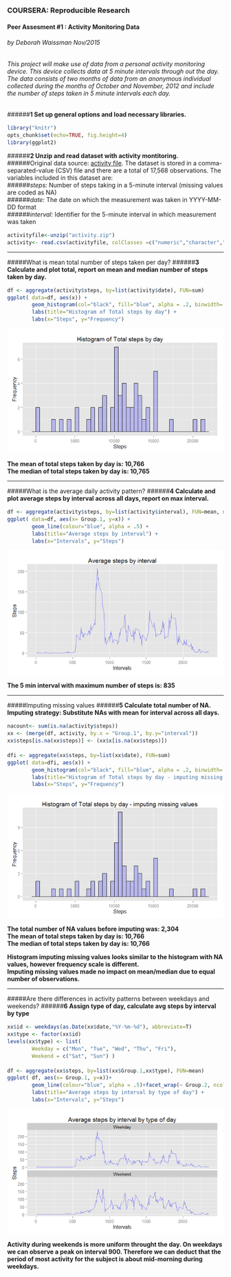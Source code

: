 ### COURSERA: Reproducible Research
#### Peer Assesment #1 : Activity Monitoring Data
###### by Deborah Waissman Nov/2015  

###### This project will make use of data from a personal activity monitoring device. This device collects data at 5 minute intervals through out the day. The data consists of two months of data from an anonymous individual collected during the months of October and November, 2012 and include the number of steps taken in 5 minute intervals each day.    

    
######__1 Set up general options and load necessary libraries.__    

```r
library("knitr")
opts_chunk$set(echo=TRUE, fig.height=4)
library(ggplot2)
```

######__2 Unzip and read dataset with activity montitoring.__  
######Original data source: [activity file](https://d396qusza40orc.cloudfront.net/repdata%2Fdata%2Factivity.zip). The dataset is stored in a comma-separated-value (CSV) file and there are a total of 17,568 observations. The variables included in this dataset are:  
######_steps:_ Number of steps taking in a 5-minute interval (missing values are coded as NA)  
######_date:_ The date on which the measurement was taken in YYYY-MM-DD format  
######_interval:_ Identifier for the 5-minute interval in which measurement was taken    

```r
activityfile<-unzip("activity.zip")
activity<- read.csv(activityfile, colClasses =c("numeric","character","numeric"))
```

----------------------------------------------------------------------------------------------------------------------------------------------------------------------------------------------------------  

#####What is mean total number of steps taken per day?
######__3 Calculate and plot total, report on mean and median number of steps taken by day.__  

```r
df <- aggregate(activity$steps, by=list(activity$date), FUN=sum) 
ggplot( data=df, aes(x)) +   
        geom_histogram(col="black", fill="blue", alpha = .2, binwidth= 500) +
        labs(title="Histogram of Total steps by day") +
        labs(x="Steps", y="Frequency")
```

![](PA1_template_files/figure-html/totalstepsbyday-1.png) 

**The mean of total steps taken by day is: 10,766**  
**The median of total steps taken by day is: 10,765**  

----------------------------------------------------------------------------------------------------------------------------------------------------------------------------------------------------------  

#####What is the average daily activity pattern?
######__4 Calculate and plot average steps by interval across all days, report on max interval.__  

```r
df <- aggregate(activity$steps, by=list(activity$interval), FUN=mean, na.rm=T) 
ggplot( data=df, aes(x= Group.1, y=x)) +   
        geom_line(colour="blue", alpha = .5) +
        labs(title="Average steps by interval") +
        labs(x="Intervals", y="Steps")
```

![](PA1_template_files/figure-html/avgstepsbyint-1.png) 

**The 5 min interval with maximum number of steps is: 835**  

----------------------------------------------------------------------------------------------------------------------------------------------------------------------------------------------------------  

#####Imputing missing values
######__5 Calculate total number of NA. Imputing strategy: Substitute NAs with mean for interval across all days.__  

```r
nacount<- sum(is.na(activity$steps))
xx <- (merge(df, activity, by.x = "Group.1", by.y="interval"))
xx$steps[is.na(xx$steps)] <- (xx$x[is.na(xx$steps)])

dfi <- aggregate(xx$steps, by=list(xx$date), FUN=sum) 
ggplot( data=dfi, aes(x)) +   
        geom_histogram(col="black", fill="blue", alpha = .2, binwidth= 500) +
        labs(title="Histogram of Total steps by day - imputing missing values") +
        labs(x="Steps", y="Frequency")
```

![](PA1_template_files/figure-html/imputna-1.png) 

**The total number of NA values before imputing was: 2,304**  
**The mean of total steps taken by day is: 10,766**  
**The median of total steps taken by day is: 10,766**  

**Histogram imputing missing values looks similar to the histogram with NA values, however frequency scale is different.**  
**Imputing missing values made no impact on mean/median due to equal number of observations.**  

----------------------------------------------------------------------------------------------------------------------------------------------------------------------------------------------------------    

#####Are there differences in activity patterns between weekdays and weekends?
######__6 Assign type of day, calculate avg steps by interval by type__  

```r
xx$id <- weekdays(as.Date(xx$date,"%Y-%m-%d"), abbreviate=T)
xx$type <- factor(xx$id)
levels(xx$type) <- list(
        Weekday = c("Mon", "Tue", "Wed", "Thu", "Fri"),
        Weekend = c("Sat", "Sun") )

df <- aggregate(xx$steps, by=list(xx$Group.1,xx$type), FUN=mean) 
ggplot( df, aes(x= Group.1, y=x))+
        geom_line(colour="blue", alpha = .5)+facet_wrap(~ Group.2, ncol=1) +
        labs(title="Average steps by interval by type of day") +
        labs(x="Intervals", y="Steps") 
```

![](PA1_template_files/figure-html/typeofday-1.png) 

**Activity during weekends is more uniform throught the day. On weekdays we can observe a peak on interval 900. Therefore we can deduct that the period of most activity for the subject is about mid-morning during weekdays.**  
